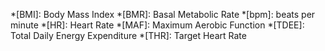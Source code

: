 *[BMI]: Body Mass Index
*[BMR]: Basal Metabolic Rate
*[bpm]: beats per minute
*[HR]: Heart Rate
*[MAF]: Maximum Aerobic Function
*[TDEE]: Total Daily Energy Expenditure
*[THR]: Target Heart Rate
